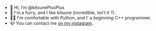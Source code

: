 - 👋 Hi, I’m @kitsunePlusPlus
- 👀 I'm a furry, and I like kitsune (incredible, isn't it ?).
- 🧑‍💻 I'm comfortable with Python, and I' a _beginning_ C++ programmer.
- 📪 You can contact me [on my instagram](https://www.instagram.com/kyu_plus_plus/).

<!---
sFenukkene/sFenukkene is a ✨ special ✨ repository because its `README.md` (this file) appears on your GitHub profile.
You can click the Preview link to take a look at your changes.
--->
